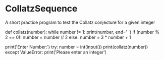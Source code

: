 # CollatzSequence
A short practice program to test the Collatz conjecture for a given integer

def collatz(number):
    while number != 1:
        print(number, end=' ')
        if (number % 2 == 0):
            number = number // 2
        else:
            number = 3 * number + 1
        
print('Enter Number:')
try:
    number = int(input())
    print(collatz(number))
except ValueError:
    print('Please enter an integer')

